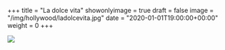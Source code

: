 +++
title = "La dolce vita"
showonlyimage = true
draft = false
image = "/img/hollywood/ladolcevita.jpg"
date = "2020-01-01T19:00:00+00:00"
weight = 0
+++

<!--more-->
![](/img/hollywood/ladolcevita.jpg)
